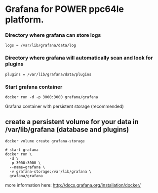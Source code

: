 # Grafana for POWER ppc64le platform.

### Directory where grafana can store logs
`logs = /var/lib/grafana/data/log`

### Directory where grafana will automatically scan and look for plugins
`plugins = /var/lib/grafana/data/plugins`

### Start grafana container
```
docker run -d -p 3000:3000 grafana/grafana
```
Grafana container with persistent storage (recommended)

## create a persistent volume for your data in /var/lib/grafana (database and plugins)

```
docker volume create grafana-storage

# start grafana
docker run \
  -d \
  -p 3000:3000 \
  --name=grafana \
  -v grafana-storage:/var/lib/grafana \
  grafana/grafana
```

more information here: http://docs.grafana.org/installation/docker/